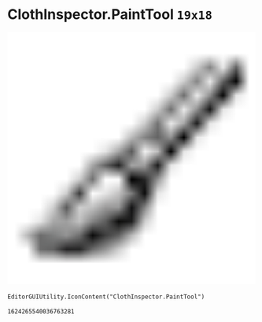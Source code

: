 # ClothInspector.PaintTool `19x18`
<img src="/img/ClothInspector.PaintTool.png" width=512 height=512>

``` CSharp
EditorGUIUtility.IconContent("ClothInspector.PaintTool")
```
```
1624265540036763281
```

